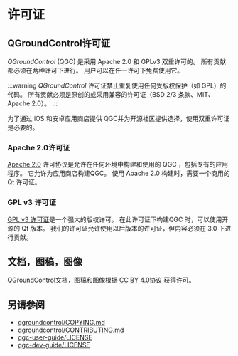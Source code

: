 # 许可证

## QGroundControl许可证

_QGroundControl_ (QGC) 是采用 Apache 2.0 和 GPLv3 双重许可的。 所有贡献都必须在两种许可下进行。 用户可以在任一许可下免费使用它。

:::warning
_QGroundControl_ 许可证禁止重复使用任何受版权保护（如 GPL）的代码。 所有贡献必须是原创的或采用兼容的许可证（BSD 2/3 条款、MIT、Apache 2.0）。
:::

为了通过 iOS 和安卓应用商店提供 QGC并为开源社区提供选择，使用双重许可证是必要的。

### Apache 2.0许可证

[Apache 2.0](http://www.apache.org/licenses/LICENSE-2.0) 许可协议是允许在任何环境中构建和使用的 QGC ，包括专有的应用程序。 它允许为应用商店构建QGC。 使用 Apache 2.0 构建时，需要一个商用的 Qt 许可证。

### GPL v3 许可证

[GPL v3 许可证](http://www.gnu.org/licenses/gpl-3.0.en.html)是一个强大的版权许可。 在此许可证下构建QGC 时，可以使用开源的 Qt 版本。 我们的许可证允许使用以后版本的许可证，但内容必须在 3.0 下进行贡献。

## 文档，图稿，图像

QGroundControl文档，图稿和图像根据 [CC BY 4.0协议](https://creativecommons.org/licenses/by/4.0/) 获得许可。

## 另请参阅

- [qgroundcontrol/COPYING.md](https://github.com/mavlink/qgroundcontrol/blob/master/.github/COPYING.md)
- [qgroundcontrol/CONTRIBUTING.md](https://github.com/mavlink/qgroundcontrol/blob/master/.github/CONTRIBUTING.md)
- [qgc-user-guide/LICENSE](https://github.com/mavlink/qgc-user-guide/blob/master/LICENSE)
- [qgc-dev-guide/LICENSE](https://github.com/mavlink/qgc-dev-guide/blob/master/LICENSE)
